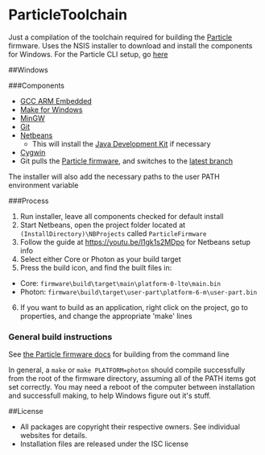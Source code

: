 # ParticleToolchain
Just a compilation of the toolchain required for building the [Particle](http://www.particle.io/) firmware.  Uses the NSIS installer to download and install the components for Windows.  For the Particle CLI setup, go [here](https://github.com/mumblepins/particle-cli-installer)

##Windows

###Components
* [GCC ARM Embedded](https://launchpad.net/gcc-arm-embedded)
* [Make for Windows](http://gnuwin32.sourceforge.net/packages/make.htm)
* [MinGW](http://sourceforge.net/projects/mingw/)
* [Git](https://git-scm.com)
* [Netbeans](https://netbeans.org/)
  * This will install the [Java Development Kit](http://www.oracle.com/technetwork/java/javase/downloads/index.html) if necessary
* [Cygwin](https://www.cygwin.com/)
* Git pulls the [Particle firmware](https://github.com/spark/firmware), and switches to the [latest branch](https://github.com/spark/firmware/tree/latest)


The installer will also add the necessary paths to the user PATH environment variable

###Process
1. Run installer, leave all components checked for default install
2. Start Netbeans, open the project folder located at `(InstallDirectory)\NBProjects` called `ParticleFirmware`
3. Follow the guide at https://youtu.be/l1gk1s2MDpo for Netbeans setup info
4. Select either Core or Photon as your build target
5. Press the build icon, and find the built files in:
  * Core: `firmware\build\target\main\platform-0-lto\main.bin`
  * Photon: `firmware\build\target\user-part\platform-6-m\user-part.bin`
6. If you want to build as an application, right click on the project, go to properties, and change the appropriate 'make' lines


### General build instructions
See [the Particle firmware docs](https://github.com/spark/firmware/blob/develop/docs/build.md) for building from the command line

In general, a `make` or `make PLATFORM=photon` should compile successfully from the root of the firmware directory, assuming all of the PATH items got set correctly.  You may need a reboot of the computer between installation and successfull making, to help Windows figure out it's stuff.

##License
* All packages are copyright their respective owners.  See individual websites for details.
* Installation files are released under the ISC license
